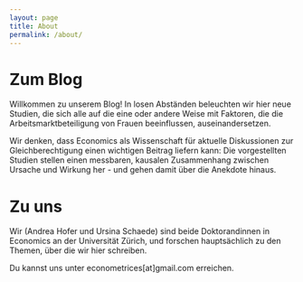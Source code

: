 ```yaml
---
layout: page
title: About
permalink: /about/
---
```


# Zum Blog

Willkommen zu unserem Blog! In losen Abständen beleuchten wir hier neue Studien, die sich alle auf die eine oder andere Weise mit Faktoren, die die Arbeitsmarktbeteiligung von Frauen beeinflussen, auseinandersetzen.

Wir denken, dass Economics als Wissenschaft für aktuelle Diskussionen zur Gleichberechtigung einen wichtigen Beitrag liefern kann: Die vorgestellten Studien stellen einen messbaren, kausalen Zusammenhang zwischen Ursache und Wirkung her - und gehen damit über die Anekdote hinaus.


# Zu uns

Wir (Andrea Hofer und Ursina Schaede) sind beide Doktorandinnen in Economics an der Universität Zürich, und forschen hauptsächlich zu den Themen, über die wir hier schreiben.

Du kannst uns unter econometrices[at]gmail.com erreichen.
